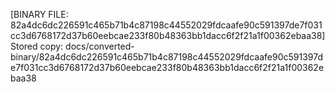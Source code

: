 [BINARY FILE: 82a4dc6dc226591c465b71b4c87198c44552029fdcaafe90c591397de7f031cc3d6768172d37b60eebcae233f80b48363bb1dacc6f2f21a1f00362ebaa38]
Stored copy: docs/converted-binary/82a4dc6dc226591c465b71b4c87198c44552029fdcaafe90c591397de7f031cc3d6768172d37b60eebcae233f80b48363bb1dacc6f2f21a1f00362ebaa38
